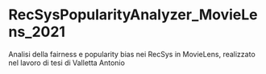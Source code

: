 # RecSysPopularityAnalyzer_MovieLens_2021
Analisi della fairness e popularity bias nei RecSys in MovieLens, realizzato nel lavoro di tesi di Valletta Antonio
